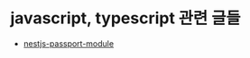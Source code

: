 # javascript, typescript 관련 글들

* [nestjs-passport-module](https://minsikson.github.io/1950/01/01/nestjs-passport-module.html)